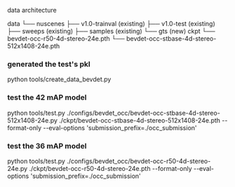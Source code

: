 

data architecture

data
└── nuscenes
    ├── v1.0-trainval (existing)
    ├── v1.0-test (existing)
    ├── sweeps  (existing)
    ├── samples (existing)
    └── gts (new)
ckpt
└── bevdet-occ-r50-4d-stereo-24e.pth
└── bevdet-occ-stbase-4d-stereo-512x1408-24e.pth




### generated the test's pkl

python tools/create_data_bevdet.py

### test the 42 mAP model

python tools/test.py ./configs/bevdet_occ/bevdet-occ-stbase-4d-stereo-512x1408-24e.py ./ckpt/bevdet-occ-stbase-4d-stereo-512x1408-24e.pth --format-only --eval-options 'submission_prefix=./occ_submission'


### test the 36 mAP model

python tools/test.py ./configs/bevdet_occ/bevdet-occ-r50-4d-stereo-24e.py ./ckpt/bevdet-occ-r50-4d-stereo-24e.pth --format-only --eval-options 'submission_prefix=./occ_submission'








